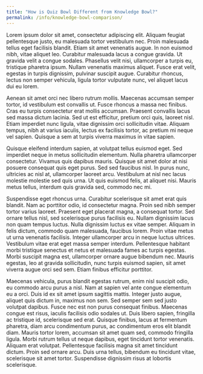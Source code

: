 ```yaml
---
title: "How is Quiz Bowl Different from Knowledge Bowl?"
permalink: /info/knowledge-bowl-comparison/
---
```

Lorem ipsum dolor sit amet, consectetur adipiscing elit. Aliquam feugiat pellentesque justo, eu malesuada tortor vestibulum nec. Proin malesuada tellus eget facilisis blandit. Etiam sit amet venenatis augue. In non euismod nibh, vitae aliquet leo. Curabitur malesuada lacus a congue gravida. Ut gravida velit a congue sodales. Phasellus velit nisi, ullamcorper a turpis eu, tristique pharetra ipsum. Nullam venenatis maximus aliquet. Fusce erat velit, egestas in turpis dignissim, pulvinar suscipit augue. Curabitur rhoncus, lectus non semper vehicula, ligula tortor vulputate nunc, vel aliquet lacus dui eu lorem.

Aenean sit amet orci nec libero rutrum mollis. Maecenas accumsan semper tortor, id vestibulum est convallis ut. Fusce rhoncus a massa nec finibus. Cras eu turpis consectetur erat mollis accumsan. Praesent convallis lacus sed massa dictum lacinia. Sed ut est efficitur, pretium orci quis, laoreet nisl. Etiam imperdiet nunc ligula, vitae dignissim orci sollicitudin vitae. Aliquam tempus, nibh at varius iaculis, lectus ex facilisis tortor, ac pretium mi neque vel sapien. Quisque a sem at turpis viverra maximus in vitae sapien.

Quisque eleifend interdum sapien, at volutpat tellus euismod eget. Sed imperdiet neque in metus sollicitudin elementum. Nulla pharetra ullamcorper consectetur. Vivamus quis dapibus mauris. Quisque sit amet dolor at nisi posuere consequat quis eget purus. Sed sed faucibus nisl. In purus nunc, ultricies ac nisl at, ullamcorper laoreet arcu. Vestibulum at nisl nec lacus molestie molestie sed quis urna. Ut quis euismod felis, at aliquet nisi. Mauris metus tellus, interdum quis gravida sed, commodo nec mi.

Suspendisse eget rhoncus urna. Curabitur scelerisque sit amet erat quis blandit. Nam ac porttitor odio, id consectetur magna. Proin sed nibh semper tortor varius laoreet. Praesent eget placerat magna, a consequat tortor. Sed ornare tellus nisl, sed scelerisque purus facilisis eu. Nullam dignissim lacus non quam tempus luctus. Nulla dignissim luctus ex vitae semper. Aliquam in felis dictum, commodo quam malesuada, faucibus lorem. Proin vitae metus ut urna venenatis facilisis. Integer ullamcorper arcu in neque luctus ultrices. Vestibulum vitae erat eget massa semper interdum. Pellentesque habitant morbi tristique senectus et netus et malesuada fames ac turpis egestas. Morbi suscipit magna est, ullamcorper ornare augue bibendum nec. Mauris egestas, leo at gravida sollicitudin, nunc turpis euismod sapien, sit amet viverra augue orci sed sem. Etiam finibus efficitur porttitor.

Maecenas vehicula, purus blandit egestas rutrum, enim nisl suscipit odio, eu commodo arcu purus a nisl. Nam at sapien vel ante congue elementum eu a orci. Duis id ex sit amet ipsum sagittis mattis. Integer justo augue, aliquet quis dictum in, maximus non sem. Sed semper sem sed justo volutpat dapibus. Fusce nec est non purus consequat finibus. Maecenas congue est risus, iaculis facilisis odio sodales ut. Duis libero sapien, fringilla ac tristique id, scelerisque sed erat. Quisque finibus, lacus at fermentum pharetra, diam arcu condimentum purus, ac condimentum eros elit blandit diam. Mauris tortor lorem, accumsan sit amet quam sed, commodo fringilla ligula. Morbi rutrum tellus ut neque dapibus, eget tincidunt tortor venenatis. Aliquam erat volutpat. Pellentesque facilisis magna sit amet tincidunt dictum. Proin sed ornare arcu. Duis urna tellus, bibendum eu tincidunt vitae, scelerisque sit amet tortor. Suspendisse dignissim risus at lobortis scelerisque. 
